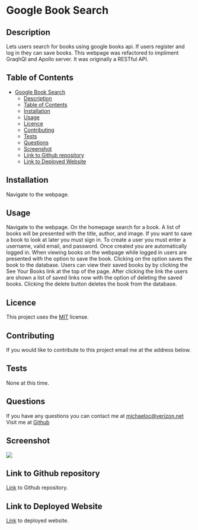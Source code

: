 # Google Book Search

## Description
Lets users search for books using google books api. If users register and log in they can save books. This webpage was refactored to impliment GraqhQl and Apollo server.  It was originally a RESTful API.

## Table of Contents
- [Google Book Search](#google-book-search)
  - [Description](#description)
  - [Table of Contents](#table-of-contents)
  - [Installation](#installation)
  - [Usage](#usage)
  - [Licence](#licence)
  - [Contributing](#contributing)
  - [Tests](#tests)
  - [Questions](#questions)
  - [Screenshot](#screenshot)
  - [Link to Github repository](#link-to-github-repository)
  - [Link to Deployed Website](#link-to-deployed-website)


## Installation
Navigate to the webpage.
## Usage
Navigate to the webpage. On the homepage search for a book. A list of books will be presented with the title, author, and image.  If you want to save a book to look at later you must sign in.  To create a user you must enter a username, valid email, and password.  Once created you are automatically logged in.  When viewing books on the webpage while logged in users are presented with the option to save the book.  Clicking on the option saves the book to the database.  Users can view their saved books by by clicking the See Your Books link at the top of the page.  After clicking the link the users are shown a list of saved links now with the option of deleting the saved books.  Clicking the delete button deletes the book from the database.
## Licence
This project uses the [MIT](https://opensource.org/license/mit/) license.

## Contributing
If you would like to contribute to this project email me at the address below.
## Tests
None at this time.
## Questions
If you have any questions you can contact me at [michaeloc@verizon.net](michaeloc@verizon.net)  
Visit me at [Github](https://github.com/michaeloc1)
## Screenshot
![](./booksearch-screenshot.png)
## Link to Github repository
[Link](https://github.com/michaeloc1/BookSearchRefactor) to Github repository.
## Link to Deployed Website
[Link](https://enigmatic-plains-14872.herokuapp.com/) to deployed website.